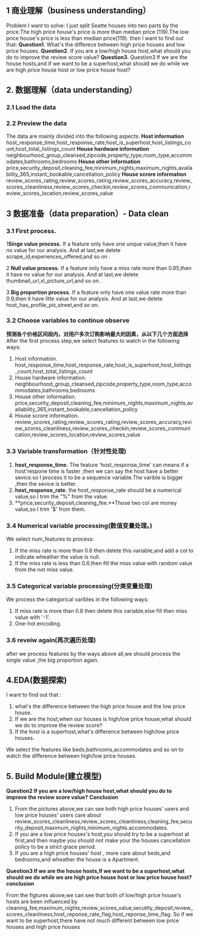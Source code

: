 
## 1 商业理解（business understanding）
Problem I want to solve:
I just split Seatte houses into two parts by the price.The high price house's price is more than median price (119).The low price house's price is less than median price(119).
then I want to find out that:
**Question1**. What's the differece between high price houses and low price houses.
**Question2**. If you are a low/high house host,what should you do to improve the review score value?
**Question3**. Question3 If we are the house hosts,and if we want to be a superhost,what should we do while we are high price house host or low price house host?<br/>


## 2. 数据理解（data understanding）
### 2.1 Load the data


### 2.2 Preview the data
The data are mainly divided into the following aspects:
**Host information**
host_response_time,host_response_rate,host_is_superhost,host_listings_count,host_total_listings_count
**House hardware information**
neighbourhood_group_cleansed,zipcode,property_type,room_type,accommodates,bathrooms,bedrooms
**House other information**
price,security_deposit,cleaning_fee,minimum_nights,maximum_nights,availability_365,instant_bookable,cancellation_policy
**House scrore information** review_scores_rating,review_scores_rating,review_scores_accuracy,review_scores_cleanliness,review_scores_checkin,review_scores_communication,review_scores_location,review_scores_value




## 3 数据准备（data preparation）- Data clean
### 3.1 First process. 
1**Singe value process.** If a feature only have one unque value,then it have no value for our analysis. And at last,we delete scrape_id,experiences_offered,and so on . <br/>

2 **Null value process.** If a feature only have a miss rate more than 0.85,then it have no value for our analysis. And at last,we delete thumbnail_url,xl_picture_url,and so on . </br>

3 **Big proportion process.** If a feature only have one value rate more than 0.9,then it have litte value for our analysis. And at last,we delete host_has_profile_pic,street,and so on. <br/>



### 3.2 Choose  variables to continue observe 

**预测各个价格区间段内，对用户多次订购影响最大的因素，从以下几个方面选择** <br/>
After the first process step,we select features to watch in the following ways:

1. Host information. host_response_time,host_response_rate,host_is_superhost,host_listings_count,host_total_listings_count
2. House hardware information. neighbourhood_group_cleansed,zipcode,property_type,room_type,accommodates,bathrooms,bedrooms
3. House other information. price,security_deposit,cleaning_fee,minimum_nights,maximum_nights,availability_365,instant_bookable,cancellation_policy
4. House scrore information. review_scores_rating,review_scores_rating,review_scores_accuracy,review_scores_cleanliness,review_scores_checkin,review_scores_communication,review_scores_location,review_scores_value




### 3.3 Variable transformation（针对性处理)
1) **host_response_time.** The feature 'host_response_time' can means if a host'respone time is faster ,then we can say the host have a better sevice.so I process it to be a sequence variable.The varible is bigger ,then the sevice is better. <br/>
2) **host_response_rate.** the host_response_rate should be a numerical value,so I trim the "%" from the value. <br/>
3) **price,security_deposit,cleaning_fee.**Those two col are money value,so I trim '$' from them.


### 3.4 Numerical variable processing(数值变量处理。)
We select num_features to process:<br/>
1) If the miss rate is more than 0.6 then delete this variable,and add a col to indicate wheather the value is null.<br/>
2) If the miss rate is less than 0.6,then fill the miss value with random value from the not miss value.</br>


### 3.5 Categorical variable processing(分类变量处理)

We process the categorical varibles in the following ways:<br/>
1) If miss rate is more than 0.8 then delete this variable,else fill then miss value with '-1'. <br/>
2) One-hot encoding. <br/>

### 3.6 reveiw again(再次遍历处理) <br/>
after we process features by the ways above all,we should process the single value ,the big proportion again.

## 4.EDA(数据探索)
I want to find out that :<br/>
1) what's the difference between the high price house and the low price house. <br/>
2) If we are the host,when our houses is high/low price house,what should we do to improve the review score? <br/>
3) If the host is a superhost,what's difference between high/low price houses.

We select the features like beds,bathrooms,accommodates and so on to watch the difference between high/low price houses.



## 5. Build Module(建立模型)

**Question2 If you are a low/high house host,what should you do to improve the review score value?**
**Conclusion**
1. From the pictures above,we can see both high price houses' users and low price houses' users care about 
review_scores_cleanliness,review_scores_cleanliness,cleaning_fee,security_deposit,maximum_nights,minimum_nights.accommodates. <br/>
2. If you are a low price houses's host,you should try to be a superhost at first,and then maybe you should not make your the houses cancellation policy to be a strict grace period. <br/>
3. If you are a high price houses' host , more care about beds,and bedrooms,and wheather the house is a Apartment.




**Question3 If we are the house hosts,If we want to be a superhost,what should we do while we are high price house host or low price house host?**
**conclusion**

From the figtures above,we can see that both of low/high price house's hosts are been influenced by cleaning_fee,maximum_nights,review_scores_value,secutity_deposit,review_scores_cleanliness,host_reponse_rate_flag,host_reponse_time_flag.
So if we want to be superhost,there have not much different between low price houses and high price houses 

